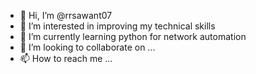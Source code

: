 - 👋 Hi, I’m @rrsawant07
- 👀 I’m interested in improving my technical skills
- 🌱 I’m currently learning python for network automation
- 💞️ I’m looking to collaborate on ...
- 📫 How to reach me ...

<!---
rrsawant07/rrsawant07 is a ✨ special ✨ repository because its `README.md` (this file) appears on your GitHub profile.
You can click the Preview link to take a look at your changes.
--->
